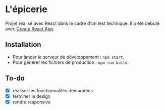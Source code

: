 # L'épicerie

Projet réalisé avec React dans le cadre d'un test technique.
Il a été débuté avec [Create React App](https://github.com/facebook/create-react-app).

## Installation
- Pour lancer le serveur de développement : `npm start`.
- Pour générer les fichiers de production : `npm run build`.

## To-do
- [X] réaliser les fonctionnalités demandées
- [X] terminer le design
- [X] rendre responsive